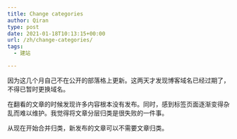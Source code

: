 ```yaml
---
title: Change categories
author: Qiran
type: post
date: 2021-01-18T10:13:15+00:00
url: /zh/change-categories/
tags:
  - 建站

---
```

因为这几个月自己不在公开的部落格上更新。这两天才发现博客域名已经过期了，不得已暂时更换域名。

在翻看的文章的时候发现许多内容根本没有发布。同时，感到标签页面逐渐变得杂乱而难以维护。我觉得将文章分层归类是很失败的一件事。 

从现在开始合并归类，新发布的文章可以不需要文章归类。